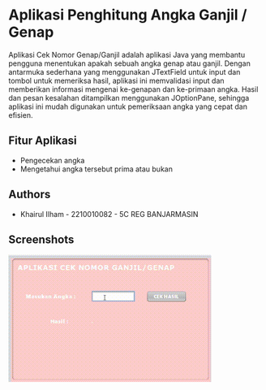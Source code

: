 
# Aplikasi Penghitung Angka Ganjil / Genap

Aplikasi Cek Nomor Genap/Ganjil adalah aplikasi Java yang membantu pengguna menentukan apakah sebuah angka genap atau ganjil. Dengan antarmuka sederhana yang menggunakan JTextField untuk input dan tombol untuk memeriksa hasil, aplikasi ini memvalidasi input dan memberikan informasi mengenai ke-genapan dan ke-primaan angka. Hasil dan pesan kesalahan ditampilkan menggunakan JOptionPane, sehingga aplikasi ini mudah digunakan untuk pemeriksaan angka yang cepat dan efisien.



## Fitur Aplikasi

- Pengecekan angka
- Mengetahui angka tersebut prima atau bukan



## Authors

- Khairul Ilham - 2210010082 - 5C REG BANJARMASIN


## Screenshots

![App Screenshot](https://github.com/Koezingone/AplikasiCekNomorGanjilGenap/blob/main/img/cekNomor.gif)

